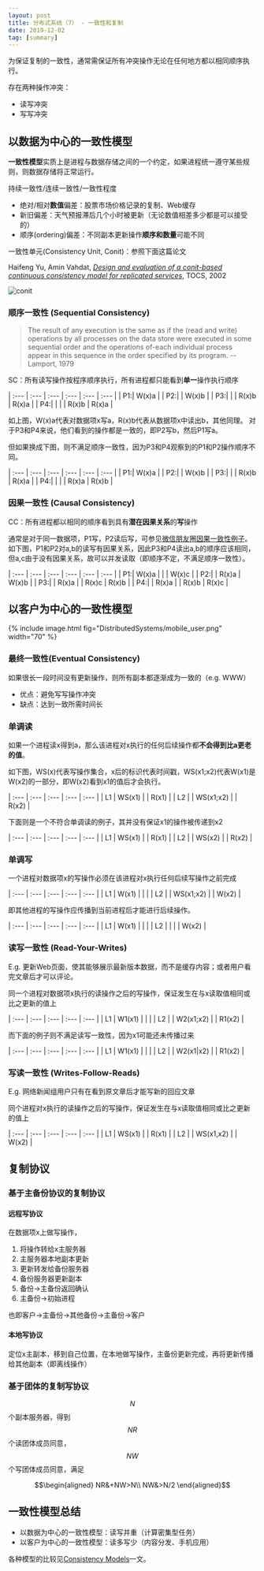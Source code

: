 ```yaml
---
layout: post
title: 分布式系统（7） - 一致性和复制
date: 2019-12-02
tag: [summary]
---
```


为保证复制的一致性，通常需保证所有冲突操作无论在任何地方都以相同顺序执行。

存在两种操作冲突：
* 读写冲突
* 写写冲突

## 以数据为中心的一致性模型
**一致性模型**实质上是进程与数据存储之间的一个约定，如果进程统一遵守某些规则，则数据存储将正常运行。

持续一致性/连续一致性/一致性程度
* 绝对/相对**数值**偏差：股票市场价格记录的复制、Web缓存
* 新旧偏差：天气预报滞后几个小时被更新（无论数值相差多少都是可以接受的）
* 顺序(ordering)偏差：不同副本更新操作**顺序和数量**可能不同

一致性单元(Consistency Unit, Conit)：参照下面这篇论文

Haifeng Yu, Amin Vahdat, [*Design and evaluation of a conit-based continuous consistency model for replicated services*](https://www.comp.nus.edu.sg/~yuhf/tocs02.pdf), TOCS, 2002

![conit](https://d3i71xaburhd42.cloudfront.net/8a0aeb2b07851e7c9466162bb6787f6c683cca87/5-Figure2-1.png)

### 顺序一致性 (Sequential Consistency)
> The result of any execution is the same as if the (read and write) operations by all processes on the data store were executed in some sequential order and the operations of-each individual process appear in this sequence in the order specified by its program. -- Lamport, 1979

SC：所有读写操作按程序顺序执行，所有进程都只能看到**单一**操作执行顺序

| :--- | :---    | :---      | :---     | :---    | :---   |
| P1:| W(x)a |
| P2:|       |  W(x)b  |
| P3:|       |         | R(x)b  | R(x)a |
| P4:|       |         |        | R(x)b | R(x)a |

如上图，W(x)a代表对数据项x写a，R(x)b代表从数据项x中读出b，其他同理。
对于P3和P4来说，他们看到的操作都是一致的，即P2写b，然后P1写a。

但如果换成下图，则不满足顺序一致性，因为P3和P4观察到的P1和P2操作顺序不同。

| :--- | :---    | :---      | :---     | :---    | :---   |
| P1:| W(x)a |
| P2:|       |  W(x)b  |
| P3:|       |         | R(x)b  | R(x)a |
| P4:|       |         |        | R(x)a | R(x)b |

### 因果一致性 (Causal Consistency)
CC：所有进程都以相同的顺序看到具有**潜在因果关系**的**写**操作

通常是对于同一数据项，P1写，P2读后写，可参见[微信朋友圈因果一致性例子][wechat]。
如下图，P1和P2对a,b的读写有因果关系，因此P3和P4读出a,b的顺序应该相同，但a,c由于没有因果关系，故可以并发读取（即顺序不定，不满足顺序一致性）。

| :--- | :---    | :---      | :---     | :---    | :---   |
| P1:| W(x)a |         |        | W(x)c |
| P2:|       |  R(x)a  | W(x)b  |
| P3:|       |  R(x)a  |        | R(x)c | R(x)b |
| P4:|       |  R(x)a  |        | R(x)b | R(x)c |

## 以客户为中心的一致性模型

{% include image.html fig="DistributedSystems/mobile_user.png" width="70" %}

### 最终一致性(Eventual Consistency)
如果很长一段时间没有更新操作，则所有副本都逐渐成为一致的（e.g. WWW）
* 优点：避免写写操作冲突
* 缺点：达到一致所需时间长

### 单调读
如果一个进程读x得到a，那么该进程对x执行的任何后续操作都**不会得到比a更老的值**。

如下图，WS(x)代表写操作集合，x后的标识代表时间戳，WS(x1;x2)代表W(x1)是W(x2)的一部分，即W(x2)看到x1的值后才会执行。

| :--- | :--- | :--- | :--- | :--- |
| L1 | WS(x1) |  | R(x1) |
| L2 | | WS(x1;x2) |     | R(x2) |

下面则是一个不符合单调读的例子，其并没有保证x1的操作被传递到x2

| :--- | :--- | :--- | :--- | :--- |
| L1 | WS(x1) |  | R(x1) |
| L2 |  | WS(x2) |     | R(x2) |

### 单调写
一个进程对数据项x的写操作必须在该进程对x执行任何后续写操作之前完成

| :--- | :--- | :--- | :--- | :--- |
| L1 | W(x1) |  |  |
| L2 | | WS(x1;x2) |     | W(x2) |

即其他进程的写操作应传播到当前进程后才能进行后续操作。

| :--- | :--- | :--- | :--- | :--- |
| L1 | W(x1) |  |  |
| L2 | |  |     | W(x2) |

### 读写一致性 (Read-Your-Writes)
E.g. 更新Web页面，使其能够展示最新版本数据，而不是缓存内容；或者用户看完文章后才可以评论。

同一个进程对数据项x执行的读操作之后的写操作，保证发生在与x读取值相同或比之更新的值上

| :--- | :--- | :--- | :--- | :--- |
| L1 | W1(x1) |  |  |
| L2 | | W2(x1;x2) |     | R1(x2) |

而下面的例子则不满足读写一致性，因为x1可能还未传播过来

| :--- | :--- | :--- | :--- | :--- |
| L1 | W1(x1) |  |  |
| L2 | | W2(x1\|x2) |     | R1(x2) |

### 写读一致性 (Writes-Follow-Reads)
E.g. 网络新闻组用户只有在看到原文章后才能写新的回应文章

同个进程对x执行的读操作之后的写操作，保证发生在与x读取值相同或比之更新的值上

| :--- | :--- | :--- | :--- | :--- |
| L1 | WS(x1) |  | R(x1) |
| L2 | | WS(x1,x2) |     | W(x2) |

## 复制协议
### 基于主备份协议的复制协议
#### 远程写协议
在数据项x上做写操作，
1. 将操作转给x主服务器
2. 主服务器本地副本更新
3. 更新转发给备份服务器
4. 备份服务器更新副本
5. 备份->主备份返回确认
6. 主备份->初始进程

也即客户->主备份->其他备份->主备份->客户
 
#### 本地写协议
定位x主副本，移到自己位置，在本地做写操作，主备份更新完成，再将更新传播给其他副本（即离线操作）

### 基于团体的复制写协议
$$N$$个副本服务器，得到$$NR$$个读团体成员同意，$$NW$$个写团体成员同意，满足

$$\begin{aligned}
NR&+NW>N\\
NW&>N/2
\end{aligned}$$


## 一致性模型总结
* 以数据为中心的一致性模型：读写并重（计算密集型任务）
* 以客户为中心的一致性模型：读多写少（内容分发、手机应用）

各种模型的比较见[Consistency Models](http://jepsen.io/consistency)一文。

[wechat]: https://www.cnblogs.com/hzmark/p/consistency_model.html